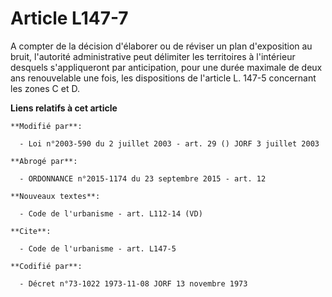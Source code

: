 # Article L147-7

A compter de la décision d'élaborer ou de réviser un plan d'exposition au bruit, l'autorité administrative peut délimiter les
territoires à l'intérieur desquels s'appliqueront par anticipation, pour une durée maximale de deux ans renouvelable une
fois, les dispositions de l'article L. 147-5 concernant les zones C et D.

**Liens relatifs à cet article**

	**Modifié par**:

	  - Loi n°2003-590 du 2 juillet 2003 - art. 29 () JORF 3 juillet 2003

	**Abrogé par**:

	  - ORDONNANCE n°2015-1174 du 23 septembre 2015 - art. 12

	**Nouveaux textes**:

	  - Code de l'urbanisme - art. L112-14 (VD)

	**Cite**:

	  - Code de l'urbanisme - art. L147-5

	**Codifié par**:

	  - Décret n°73-1022 1973-11-08 JORF 13 novembre 1973

